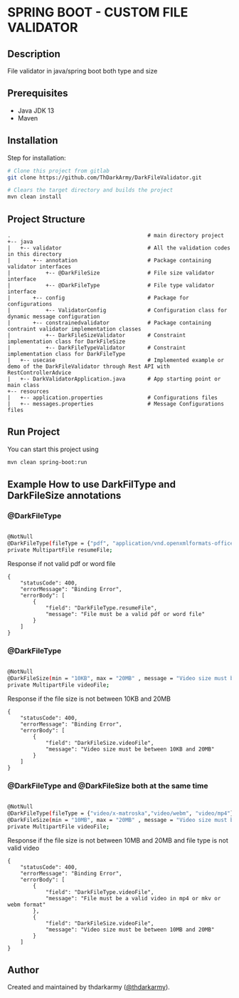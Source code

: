 # SPRING BOOT - CUSTOM FILE VALIDATOR

## Description
File validator in java/spring boot both type and size

## Prerequisites
- Java JDK 13
- Maven

## Installation
Step for installation:
```sh
# Clone this project from gitlab
git clone https://github.com/ThDarkArmy/DarkFileValidator.git

# Clears the target directory and builds the project
mvn clean install
```

## Project Structure
```
.                                           # main directory project 
+-- java
|   +-- validator                           # All the validation codes in this directory
|       +-- annotation                      # Package containing validator interfaces
|           +-- @DarkFileSize               # File size validator interface
|           +-- @DarkFileType               # File type validator interface
|       +-- config                          # Package for configurations
|           +-- ValidatorConfig             # Configuration class for dynamic message configuration
|       +-- constrainedvalidator            # Package containing contraint validator implementation classes
|           +-- DarkFileSizeValidator       # Constraint implementation class for DarkFileSize
|           +-- DarkFileTypeValidator       # Constraint implementation class for DarkFileType
|   +-- usecase                             # Implemented example or demo of the DarkFileValidator through Rest API with RestControllerAdvice
|   +-- DarkValidatorApplication.java       # App starting point or main class
+-- resources 
|   +-- application.properties              # Configurations files
|   +-- messages.properties                 # Message Configurations files                
```

## Run Project
You can start this project using
```sh
mvn clean spring-boot:run
```

## Example How to use DarkFilType and DarkFileSize annotations

### @DarkFileType

```sh

@NotNull
@DarkFileType(fileType = {"pdf", "application/vnd.openxmlformats-officedocument.wordprocessingml.document"}, message="File must be a valid pdf or word file")
private MultipartFile resumeFile;
```

Response if not valid pdf or word file
```
{
    "statusCode": 400,
    "errorMessage": "Binding Error",
    "errorBody": [
        {
            "field": "DarkFileType.resumeFile",
            "message": "File must be a valid pdf or word file"
        }
    ]
}
```

### @DarkFileType

```sh

@NotNull
@DarkFileSize(min = "10KB", max = "20MB" , message = "Video size must be between 10KB and 20MB")
private MultipartFile videoFile;
```
Response if the file size is not between 10KB and 20MB
```
{
    "statusCode": 400,
    "errorMessage": "Binding Error",
    "errorBody": [
        {
            "field": "DarkFileSize.videoFile",
            "message": "Video size must be between 10KB and 20MB"
        }
    ]
}
```


### @DarkFileType and @DarkFileSize both at the same time

```sh

@NotNull
@DarkFileType(fileType = {"video/x-matroska","video/webm", "video/mp4"}, message="File must be a valid video in mp4 or mkv or webm format")
@DarkFileSize(min = "10MB", max = "20MB" , message = "Video size must be between 10MB and 20MB")
private MultipartFile videoFile;
```
Response if the file size is not between 10MB and 20MB and file type is not valid video
```
{
    "statusCode": 400,
    "errorMessage": "Binding Error",
    "errorBody": [
        {
            "field": "DarkFileType.videoFile",
            "message": "File must be a valid video in mp4 or mkv or webm format"
        },
        {
            "field": "DarkFileSize.videoFile",
            "message": "Video size must be between 10MB and 20MB"
        }
    ]
}
```



## Author
Created and maintained by thdarkarmy ([@thdarkarmy](https://www.linkedin.com/in/prashant-raj-576719152/)).